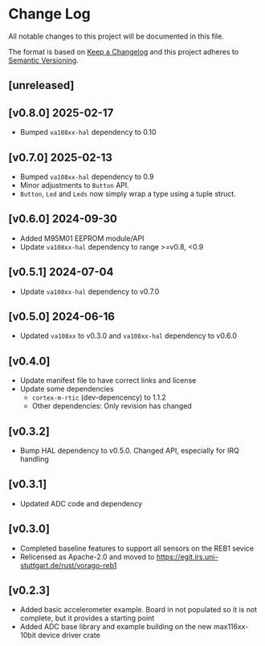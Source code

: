 Change Log
=======

All notable changes to this project will be documented in this file.

The format is based on [Keep a Changelog](http://keepachangelog.com/)
and this project adheres to [Semantic Versioning](http://semver.org/).

## [unreleased]

## [v0.8.0] 2025-02-17

- Bumped `va108xx-hal` dependency to 0.10

## [v0.7.0] 2025-02-13

- Bumped `va108xx-hal` dependency to 0.9
- Minor adjustments to `Button` API.
- `Button`, `Led` and `Leds` now simply wrap a type using a tuple struct.

## [v0.6.0] 2024-09-30

- Added M95M01 EEPROM module/API
- Update `va108xx-hal` dependency to range >=v0.8, <0.9

## [v0.5.1] 2024-07-04

- Update `va108xx-hal` dependency to v0.7.0

## [v0.5.0] 2024-06-16

- Updated `va108xx` to v0.3.0 and `va108xx-hal` dependency to v0.6.0

## [v0.4.0]

- Update manifest file to have correct links and license
- Update some dependencies
  - `cortex-m-rtic` (dev-depencency) to 1.1.2
  - Other dependencies: Only revision has changed

## [v0.3.2]

- Bump HAL dependency to v0.5.0. Changed API, especially for IRQ handling

## [v0.3.1]

- Updated ADC code and dependency

## [v0.3.0]

- Completed baseline features to support all sensors on the REB1 sevice
- Relicensed as Apache-2.0 and moved to https://egit.irs.uni-stuttgart.de/rust/vorago-reb1

## [v0.2.3]

- Added basic accelerometer example. Board in not populated so it is not complete, but
  it provides a starting point
- Added ADC base library and example building on the new max116xx-10bit device driver crate
